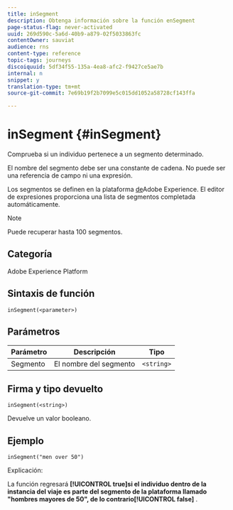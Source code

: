 ```yaml
---
title: inSegment
description: Obtenga información sobre la función enSegment
page-status-flag: never-activated
uuid: 269d590c-5a6d-40b9-a879-02f5033863fc
contentOwner: sauviat
audience: rns
content-type: reference
topic-tags: journeys
discoiquuid: 5df34f55-135a-4ea8-afc2-f9427ce5ae7b
internal: n
snippet: y
translation-type: tm+mt
source-git-commit: 7e69b19f2b7099e5c015dd1052a58728cf143ffa

---
```



# inSegment {#inSegment}

Comprueba si un individuo pertenece a un segmento determinado.

El nombre del segmento debe ser una constante de cadena. No puede ser una referencia de campo ni una expresión.

Los segmentos se definen en la plataforma [de](https://platform.adobe.com/segment/overview)Adobe Experience. El editor de expresiones proporciona una lista de segmentos completada automáticamente.

>[!NOTE]
>
>Puede recuperar hasta 100 segmentos.

## Categoría

Adobe Experience Platform

## Sintaxis de función

`inSegment(<parameter>)`

## Parámetros

| Parámetro | Descripción | Tipo |
|--- |--- |--- |
| Segmento | El nombre del segmento | `<string>` |

## Firma y tipo devuelto

`inSegment(<string>)`

Devuelve un valor booleano.

## Ejemplo

`inSegment("men over 50")`

Explicación:

La función regresará **[!UICONTROL true]**si el individuo dentro de la instancia del viaje es parte del segmento de la plataforma llamado &quot;hombres mayores de 50&quot;, de lo contrario**[!UICONTROL false]** .

